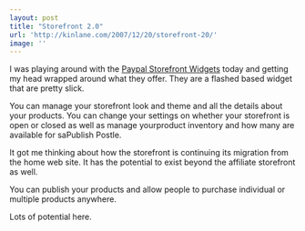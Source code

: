```yaml
---
layout: post
title: "Storefront 2.0"
url: 'http://kinlane.com/2007/12/20/storefront-20/'
image: ''
---
```


I was playing around with the [Paypal Storefront Widgets][1] today and getting my head wrapped around what they offer. They are a flashed based widget that are pretty slick.

You can manage your storefront look and theme and all the details about your products. You can change your settings on whether your storefront is open or closed as well as manage yourproduct inventory and how many are available for saPublish Postle.

It got me thinking about how the storefront is continuing its migration from the home web site. It has the potential to exist beyond the affiliate storefront as well.

You can publish your products and allow people to purchase individual or multiple products anywhere.

Lots of potential here.

   [1]: http://storefront.paypallabs.com/authenticate/review
